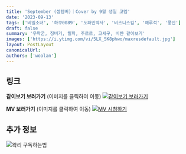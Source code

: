 ```yaml
---
title: 'September (셉템버)｜Cover by 9월 생일 고멤'
date: '2023-09-13'
tags: ['비밀소녀', '하쿠0089', '도파민박사', '비즈니스킴', '해루석', '풍신']
draft: false
summary: '우왁굳, 징버거, 릴파, 주르르, 고세구, 비챤 같이보기'
images: ['https://i.ytimg.com/vi/5LX_5K8phwo/maxresdefault.jpg']
layout: PostLayout
canonicalUrl:
authors: ['woolan']
---
```


## 링크

**같이보기 보러가기** (이미지를 클릭하여 이동)
[![같이보기 보러가기](../static/images/logo.png)](https://cafe.naver.com/steamindiegame/12867232)

**MV 보러가기** (이미지를 클릭하여 이동)
[![MV 시청하기](https://i.ytimg.com/vi/5LX_5K8phwo/maxresdefault.jpg)](https://youtu.be/5LX_5K8phwo?si=9EFd1DdPYzUKrdII)

## 추가 정보

![왁리 구독하는법](../static/images/sub.gif)
